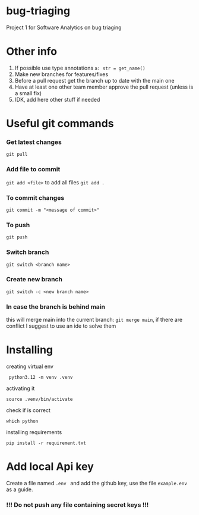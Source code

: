 # bug-triaging
Project 1 for Software Analytics on bug triaging

# Other info
1. If possible use type annotations `a: str = get_name()`
2. Make new branches for features/fixes
3. Before a pull request get the branch up to date with the main one
4. Have at least one other team member approve the pull request (unless is a small fix)
5. IDK, add here other stuff if needed

# Useful git commands
### Get latest changes
`git pull`
### Add file to commit
`git add <file>` to add all files `git add .`
### To commit changes
`git commit -m "<message of commit>"`
### To push
`git push`
### Switch branch
`git switch <branch name>`
### Create new branch
`git switch -c <new branch name>`
### In case the branch is behind main 
this will merge main into the current branch:
`git merge main`, if there are conflict I suggest to use an ide to solve them

# Installing
creating virtual env
```shell
 python3.12 -m venv .venv
```
activating it
```shell
source .venv/bin/activate
```
check if is correct
```shell
which python
```
installing requirements
```shell
pip install -r requirement.txt
```

# Add local Api key
Create a file named `.env ` and add the github key, use the file
`example.env` as a guide. 
### !!! Do not push any file containing secret keys !!!